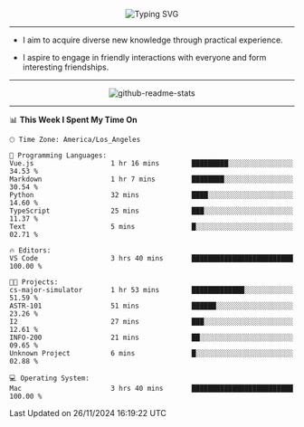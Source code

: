 <p align="center">
  <img src="https://readme-typing-svg.demolab.com?font=Fira+Code&weight=500&size=32&duration=2500&pause=1600&center=true&vCenter=true&random=false&width=1024&height=64&lines=Hi+there+%F0%9F%91%8B;I'm+delighted+you+could+make+it+here+%F0%9F%8E%89;I'm+Harry%2C+a+college+student+still+finding+my+way" alt="Typing SVG" />
</p>


---


- I aim to acquire diverse new knowledge through practical experience.

- I aspire to engage in friendly interactions with everyone and form interesting friendships.


---


<p align="center">
  <img src="https://github-readme-stats.vercel.app/api?username=Harry-Jing&show_icons=true" alt="github-readme-stats"/>
</p>


---

<!--START_SECTION:waka-->
📊 **This Week I Spent My Time On** 

```text
🕑︎ Time Zone: America/Los_Angeles

💬 Programming Languages: 
Vue.js                   1 hr 16 mins        █████████░░░░░░░░░░░░░░░░   34.53 % 
Markdown                 1 hr 7 mins         ████████░░░░░░░░░░░░░░░░░   30.54 % 
Python                   32 mins             ████░░░░░░░░░░░░░░░░░░░░░   14.60 % 
TypeScript               25 mins             ███░░░░░░░░░░░░░░░░░░░░░░   11.37 % 
Text                     5 mins              █░░░░░░░░░░░░░░░░░░░░░░░░   02.71 % 

🔥 Editors: 
VS Code                  3 hrs 40 mins       █████████████████████████   100.00 % 

🐱‍💻 Projects: 
cs-major-simulator       1 hr 53 mins        █████████████░░░░░░░░░░░░   51.59 % 
ASTR-101                 51 mins             ██████░░░░░░░░░░░░░░░░░░░   23.26 % 
I2                       27 mins             ███░░░░░░░░░░░░░░░░░░░░░░   12.61 % 
INFO-200                 21 mins             ██░░░░░░░░░░░░░░░░░░░░░░░   09.65 % 
Unknown Project          6 mins              █░░░░░░░░░░░░░░░░░░░░░░░░   02.88 % 

💻 Operating System: 
Mac                      3 hrs 40 mins       █████████████████████████   100.00 % 
```


 Last Updated on 26/11/2024 16:19:22 UTC
<!--END_SECTION:waka-->
